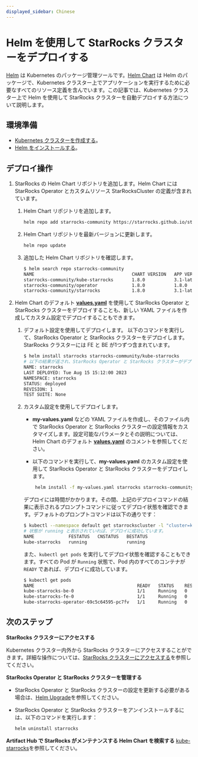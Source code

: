 ```yaml
---
displayed_sidebar: Chinese
---
```


# Helm を使用して StarRocks クラスターをデプロイする

[Helm](https://helm.sh/) は Kubernetes のパッケージ管理ツールです。[Helm Chart](https://helm.sh/docs/topics/charts/) は Helm のパッケージで、Kubernetes クラスター上でアプリケーションを実行するために必要なすべてのリソース定義を含んでいます。この記事では、Kubernetes クラスター上で Helm を使用して StarRocks クラスターを自動デプロイする方法について説明します。

## 環境準備

- [Kubernetes クラスターを作成する](./sr_operator.md#kubernetes-クラスターを作成する)。
- [Helm をインストールする](https://helm.sh/docs/intro/quickstart/)。

## デプロイ操作

1. StarRocks の Helm Chart リポジトリを追加します。Helm Chart には StarRocks Operator とカスタムリソース StarRocksCluster の定義が含まれています。
    1. Helm Chart リポジトリを追加します。

       ```Bash
       helm repo add starrocks-community https://starrocks.github.io/starrocks-kubernetes-operator
       ```

    2. Helm Chart リポジトリを最新バージョンに更新します。

       ```Bash
       helm repo update
       ```

    3. 追加した Helm Chart リポジトリを確認します。

       ```Bash
       $ helm search repo starrocks-community
       NAME                                     CHART VERSION   APP VERSION   DESCRIPTION
       starrocks-community/kube-starrocks       1.8.0           3.1-latest    kube-starrocks includes two subcharts, starrock...
       starrocks-community/operator             1.8.0           1.8.0         A Helm chart for StarRocks operator
       starrocks-community/starrocks            1.8.0           3.1-latest    A Helm chart for StarRocks cluster
       ```

2. Helm Chart のデフォルト **[values.yaml](https://github.com/StarRocks/starrocks-kubernetes-operator/blob/main/helm-charts/charts/kube-starrocks/values.yaml)** を使用して StarRocks Operator と StarRocks クラスターをデプロイすることも、新しい YAML ファイルを作成してカスタム設定でデプロイすることもできます。

    1. デフォルト設定を使用してデプロイします。
       以下のコマンドを実行して、StarRocks Operator と StarRocks クラスターをデプロイします。StarRocks クラスターには FE と BE が1つずつ含まれています。

       ```Bash
       $ helm install starrocks starrocks-community/kube-starrocks
       # 以下の結果が返され、StarRocks Operator と StarRocks クラスターがデプロイされていることを示します。
       NAME: starrocks
       LAST DEPLOYED: Tue Aug 15 15:12:00 2023
       NAMESPACE: starrocks
       STATUS: deployed
       REVISION: 1
       TEST SUITE: None
       ```

    2. カスタム設定を使用してデプロイします。
        - **my-values.yaml** などの YAML ファイルを作成し、そのファイル内で StarRocks Operator と StarRocks クラスターの設定情報をカスタマイズします。設定可能なパラメータとその説明については、Helm Chart のデフォルト **[values.yaml](https://github.com/StarRocks/starrocks-kubernetes-operator/blob/main/helm-charts/charts/kube-starrocks/values.yaml)** のコメントを参照してください。
        - 以下のコマンドを実行して、**my-values.yaml** のカスタム設定を使用して StarRocks Operator と StarRocks クラスターをデプロイします。

          ```Bash
           helm install -f my-values.yaml starrocks starrocks-community/kube-starrocks
          ```

        デプロイには時間がかかります。その間、上記のデプロイコマンドの結果に表示されるプロンプトコマンドに従ってデプロイ状態を確認できます。デフォルトのプロンプトコマンドは以下の通りです：

       ```Bash
       $ kubectl --namespace default get starrockscluster -l "cluster=kube-starrocks"
       # 状態が running と表示されていれば、デプロイに成功しています。
       NAME             FESTATUS   CNSTATUS   BESTATUS
       kube-starrocks   running               running
       ```

       また、`kubectl get pods` を実行してデプロイ状態を確認することもできます。すべての Pod が `Running` 状態で、Pod 内のすべてのコンテナが `READY` であれば、デプロイに成功しています。

       ```Bash
       $ kubectl get pods
       NAME                                       READY   STATUS    RESTARTS   AGE
       kube-starrocks-be-0                        1/1     Running   0          2m50s
       kube-starrocks-fe-0                        1/1     Running   0          4m31s
       kube-starrocks-operator-69c5c64595-pc7fv   1/1     Running   0          4m50s
       ```

## 次のステップ

**StarRocks クラスターにアクセスする**

Kubernetes クラスター内外から StarRocks クラスターにアクセスすることができます。詳細な操作については、[StarRocks クラスターにアクセスする](./sr_operator.md#starrocks-クラスターにアクセスする)を参照してください。

**StarRocks Operator と StarRocks クラスターを管理する**

- StarRocks Operator と StarRocks クラスターの設定を更新する必要がある場合は、[Helm Upgrade](https://helm.sh/docs/helm/helm_upgrade/)を参照してください。
- StarRocks Operator と StarRocks クラスターをアンインストールするには、以下のコマンドを実行します：

    ```Bash
    helm uninstall starrocks
    ```

**Artifact Hub で StarRocks がメンテナンスする Helm Chart を検索する**
[kube-starrocks](https://artifacthub.io/packages/helm/kube-starrocks/kube-starrocks)を参照してください。
